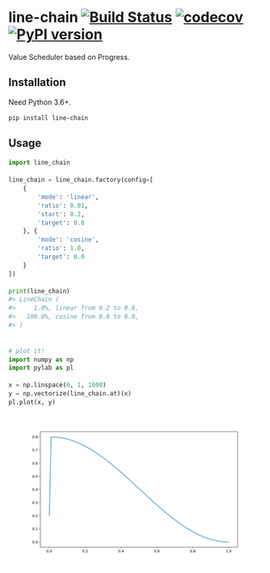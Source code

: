 # line-chain [![Build Status](https://travis-ci.com/FebruaryBreeze/line-chain.svg?branch=master)](https://travis-ci.com/FebruaryBreeze/line-chain) [![codecov](https://codecov.io/gh/FebruaryBreeze/line-chain/branch/master/graph/badge.svg)](https://codecov.io/gh/FebruaryBreeze/line-chain) [![PyPI version](https://badge.fury.io/py/line-chain.svg)](https://pypi.org/project/line-chain/)

Value Scheduler based on Progress.

## Installation

Need Python 3.6+.

```bash
pip install line-chain
```

## Usage

```python
import line_chain

line_chain = line_chain.factory(config=[
    {
        'mode': 'linear',
        'ratio': 0.01,
        'start': 0.2,
        'target': 0.8
    }, {
        'mode': 'cosine',
        'ratio': 1.0,
        'target': 0.0
    }
])

print(line_chain)
#> LineChain (
#>     1.0%, linear from 0.2 to 0.8,
#>   100.0%, cosine from 0.8 to 0.0,
#> )


# plot it!
import numpy as np
import pylab as pl

x = np.linspace(0, 1, 1000)
y = np.vectorize(line_chain.at)(x)
pl.plot(x, y)
```

![](./line.svg)
